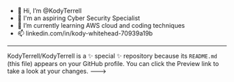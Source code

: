 - 👋 Hi, I’m @KodyTerrell
- 👀 I'm an aspiring Cyber Security Specialist 
- 🌱 I’m currently learning AWS cloud and coding techniques
- 📫  linkedin.com/in/kody-whitehead-70939a19b
- ---
KodyTerrell/KodyTerrell is a ✨ special ✨ repository because its `README.md` (this file) appears on your GitHub profile.
You can click the Preview link to take a look at your changes.
--->
